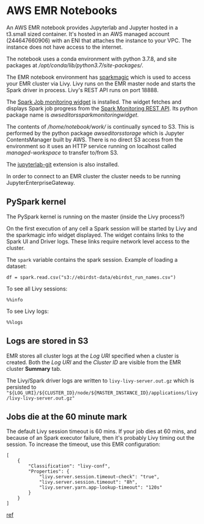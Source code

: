 # AWS EMR Notebooks

An AWS EMR notebook provides Jupyterlab and Jupyter hosted in a t3.small sized container. It's hosted in an AWS managed account (244647660906) with an ENI that attaches the instance to your VPC. The instance does not have access to the internet.

The notebook uses a conda environment with python 3.7.8, and site packages at _/opt/conda/lib/python3.7/site-packages/_.

The EMR notebook environment has [sparkmagic](https://github.com/jupyter-incubator/sparkmagic) which is used to access your EMR cluster via Livy. Livy runs on the EMR master node and starts the Spark driver in process. Livy's REST API runs on port 18888.

The [Spark Job monitoring widget](https://docs.aws.amazon.com/emr/latest/ManagementGuide/emr-managed-notebooks-spark-monitor.html#emr-managed-notebooks-monitoring-widget) is installed. The widget fetches and displays Spark job progress from the [Spark Monitoring REST API](https://spark.apache.org/docs/1.6.2/monitoring.html#rest-api). Its python package name is _awseditorssparkmonitoringwidget_.

The contents of _/home/notebook/work/_ is continually synced to S3. This is performed by the python package _awseditorsstorage_ which is Jupyter ContentsManager built by AWS. There is no direct S3 access from the environment so it uses an HTTP service running on localhost called _managed-workspace_ to transfer to/from S3.

The [jupyterlab-git](https://github.com/jupyterlab/jupyterlab-git) extension is also installed.

In order to connect to an EMR cluster the cluster needs to be running JupyterEnterpriseGateway.

## PySpark kernel

The PySpark kernel is running on the master (inside the Livy process?)

On the first execution of any cell a Spark session will be started by Livy and the sparkmagic info widget displayed. The widget contains links to the Spark UI and Driver logs. These links require network level access to the cluster.

The `spark` variable contains the spark session. Example of loading a dataset:

```
df = spark.read.csv("s3://ebirdst-data/ebirdst_run_names.csv")
```

To see all Livy sessions:

```
%%info
```

To see Livy logs:

```
%%logs
```

## Logs are stored in S3

EMR stores all cluster logs at the _Log URI_ specified when a cluster is created. Both the _Log URI_ and the _Cluster ID_ are visible from the EMR cluster **Summary** tab.

The Livy/Spark driver logs are written to `livy-livy-server.out.gz` which is persisted to `"${LOG_URI}/${CLUSTER_ID}/node/${MASTER_INSTANCE_ID}/applications/livy/livy-livy-server.out.gz"`

## Jobs die at the 60 minute mark

The default Livy session timeout is 60 mins. If your job dies at 60 mins, and because of an Spark executor failure, then it's probably Livy timing out the session. To increase the timeout, use this EMR configuration:

```
[
    {
        "Classification": "livy-conf",
        "Properties": {
            "livy.server.session.timeout-check": "true",
            "livy.server.session.timeout": "8h",
            "livy.server.yarn.app-lookup-timeout": "120s"
        }
    }
]
```

[ref](https://aws.amazon.com/premiumsupport/knowledge-center/emr-session-not-found-http-request-error/)
